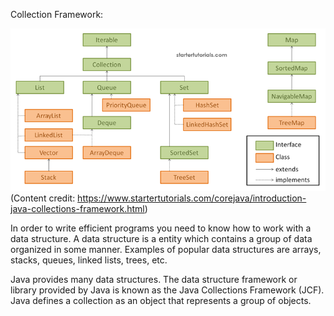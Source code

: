 Collection Framework:

![img_2.png](img_2.png)
(Content credit: https://www.startertutorials.com/corejava/introduction-java-collections-framework.html)

In order to write efficient programs you need to know how to work with a data structure. A data structure is a entity which contains a group of data organized in some manner. Examples of popular data structures are arrays, stacks, queues, linked lists, trees, etc.



Java provides many data structures. The data structure framework or library provided by Java is known as the Java Collections Framework (JCF). Java defines a collection as an object that represents a group of objects.